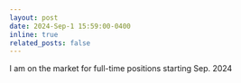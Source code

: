 ```yaml
---
layout: post
date: 2024-Sep-1 15:59:00-0400
inline: true
related_posts: false
---
```


I am on the market for full-time positions starting Sep. 2024